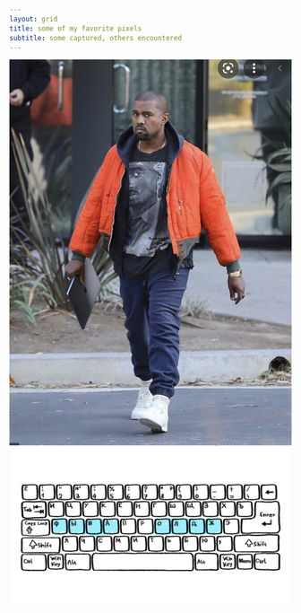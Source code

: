```yaml
---
layout: grid 
title: some of my favorite pixels
subtitle: some captured, others encountered
---
```


![Kanye](/assets/img/kanye.png)
![keyboard](/assets/img/russian_keyboard.jpg)
